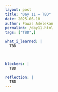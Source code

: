 ```yaml
---
layout: post
title: "Day 11 – TBD"
date: 2025-06-10
author: Fawas Adelekan
permalink: /day11.html
tags: ["TBD",]

what_i_learned: |
  TBD

  

blockers: |
  TBD

reflection: |
  TBD
---
```

